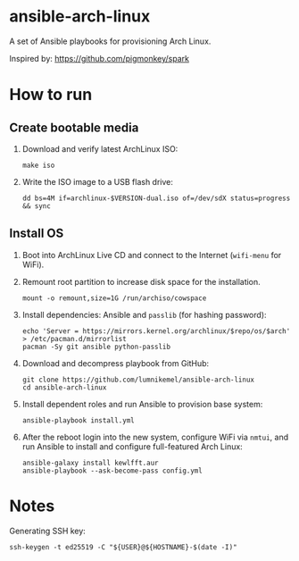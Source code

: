 ansible-arch-linux
==================

A set of Ansible playbooks for provisioning Arch Linux.

Inspired by: https://github.com/pigmonkey/spark

How to run
==========

Create bootable media
---------------------

1. Download and verify latest ArchLinux ISO:

    ```
    make iso
    ```

2. Write the ISO image to a USB flash drive:

    ```
    dd bs=4M if=archlinux-$VERSION-dual.iso of=/dev/sdX status=progress && sync
    ```

Install OS
----------

1. Boot into ArchLinux Live CD and connect to the Internet (`wifi-menu` for WiFi).

2. Remount root partition to increase disk space for the installation.

    ```
    mount -o remount,size=1G /run/archiso/cowspace
    ```

3. Install dependencies: Ansible and `passlib` (for hashing password):

    ```
    echo 'Server = https://mirrors.kernel.org/archlinux/$repo/os/$arch' > /etc/pacman.d/mirrorlist
    pacman -Sy git ansible python-passlib
    ```

4. Download and decompress playbook from GitHub:

    ```
    git clone https://github.com/lumnikemel/ansible-arch-linux
    cd ansible-arch-linux
    ```


5. Install dependent roles and run Ansible to provision base system:

    ```
    ansible-playbook install.yml
    ```

6. After the reboot login into the new system, configure WiFi via `nmtui`,
   and run Ansible to install and configure full-featured Arch Linux:

    ```
    ansible-galaxy install kewlfft.aur
    ansible-playbook --ask-become-pass config.yml
    ```

Notes
=====

Generating SSH key:

```
ssh-keygen -t ed25519 -C "${USER}@${HOSTNAME}-$(date -I)"
```
